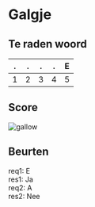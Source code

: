 # Galgje

## Te raden woord

|.|.|.|.|E|
|-|-|-|-|-|
|1|2|3|4|5|

## Score
![gallow](./images/2.png)

## Beurten
req1: E  
res1: Ja  
req2: A  
res2: Nee  